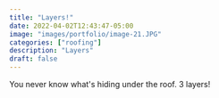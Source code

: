 ```yaml
---
title: "Layers!"
date: 2022-04-02T12:43:47-05:00
image: "images/portfolio/image-21.JPG"
categories: ["roofing"]
description: "Layers"
draft: false
---
```


You never know what's hiding under the roof. 3 layers!
